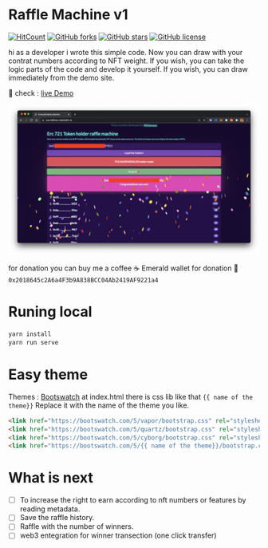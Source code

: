 # Raffle Machine v1


  [![HitCount](https://hits.dwyl.com/berkayoztunc/emerald-holders-raffle-machine.svg?style=flat-square&show=unique)](http://hits.dwyl.com/berkayoztunc/emerald-holders-raffle-machine)
[![GitHub forks](https://img.shields.io/github/forks/berkayoztunc/emerald-holders-raffle-machine)](https://github.com/berkayoztunc/emerald-holders-raffle-machine/network)
[![GitHub stars](https://img.shields.io/github/stars/berkayoztunc/emerald-holders-raffle-machine)](https://github.com/berkayoztunc/emerald-holders-raffle-machine/stargazers)
[![GitHub license](https://img.shields.io/github/license/berkayoztunc/emerald-holders-raffle-machine)](https://github.com/berkayoztunc/emerald-holders-raffle-machine)

hi as a developer i wrote this simple code. Now you can draw with your contrat numbers according to NFT weight. If you wish, you can take the logic parts of the code and develop it yourself. If you wish, you can draw immediately from the demo site.

🚀 check : [live Demo](https://vue-b9lmsc.stackblitz.io)

![alt text](/ss.png)


for donation you can buy me a coffee ☕️
Emerald wallet for donation 🌹
`0x2018645c2A6a4F3b9A838BCC04Ab2419AF9221a4`
# Runing local



```` sh
yarn install
yarn run serve
````

# Easy theme

Themes : [Bootswatch](https://bootswatch.com/)
at index.html there is css lib like that `{{ name of the theme}}` Replace it with the name of the theme you like.

```html
<link href="https://bootswatch.com/5/vapor/bootstrap.css" rel="stylesheet"/>
<link href="https://bootswatch.com/5/quartz/bootstrap.css" rel="stylesheet" />
<link href="https://bootswatch.com/5/cyborg/bootstrap.css" rel="stylesheet" />
<link href="https://bootswatch.com/5/{{ name of the theme}}/bootstrap.css" rel="stylesheet" />
```

# What is next

- [ ] To increase the right to earn according to nft numbers or features by reading metadata.
- [ ] Save the raffle history.
- [ ] Raffle with the number of winners.
- [ ] web3 entegration for winner transection (one click transfer)
